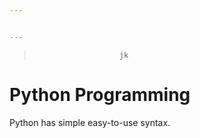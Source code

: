 ```yaml
---


---
```


<blockquote>
<pre><code>                   jk
</code></pre>
</blockquote>
<h1 id="python-programming">Python Programming</h1>
<p>Python has simple easy-to-use syntax.</p>

